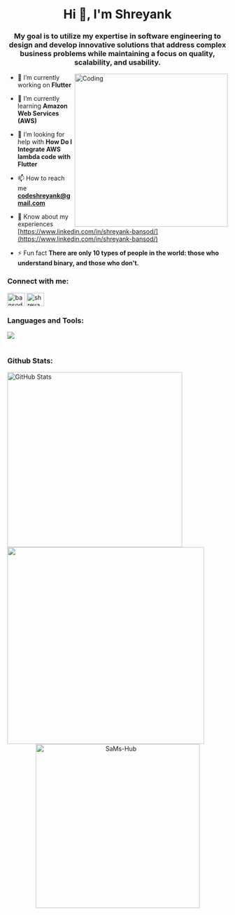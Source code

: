 <h1 align="center">Hi 👋, I'm Shreyank</h1>
<h3 align="center">My goal is to utilize my expertise in software engineering to design and develop innovative solutions that address complex business problems while maintaining a focus on quality, scalability, and usability.</h3>

<!--<a href="https://visitorbadge.io/status?path=https%3A%2F%2Fgithub.com%2Fbshreyank"><img src="https://api.visitorbadge.io/api/visitors?path=https%3A%2F%2Fgithub.com%2Fbshreyank&label=Visitors&labelColor=%2337d67a&countColor=%23ff8a65&labelStyle=upper" /></a>-->

<img align="right" alt="Coding" width="350" src="https://media.giphy.com/media/qgQUggAC3Pfv687qPC/giphy.gif">

- 🔭 I’m currently working on **Flutter**

- 🌱 I’m currently learning **Amazon Web Services (AWS)**

- 🤝 I’m looking for help with **How Do I Integrate AWS lambda code with Flutter**

- 📫 How to reach me **codeshreyank@gmail.com**

- 📄 Know about my experiences [https://www.linkedin.com/in/shreyank-bansod/](https://www.linkedin.com/in/shreyank-bansod/)

- ⚡ Fun fact **There are only 10 types of people in the world: those who understand binary, and those who don't.**

<h3 align="left">Connect with me:</h3>
<p align="left">
<a href="https://twitter.com/bansod_shreyank" target="blank"><img align="center" src="https://raw.githubusercontent.com/rahuldkjain/github-profile-readme-generator/master/src/images/icons/Social/twitter.svg" alt="bansod_shreyank" height="30" width="40" /></a>
<a href="https://linkedin.com/in/shreyank-bansod" target="blank"><img align="center" src="https://raw.githubusercontent.com/rahuldkjain/github-profile-readme-generator/master/src/images/icons/Social/linked-in-alt.svg" alt="shreyank-bansod" height="30" width="40" /></a>
</p>

<h3 align="left">Languages and Tools:</h3>
<div>
    <!-- Language -->
    <img src="https://skillicons.dev/icons?i=html,css,javascript,bootstrap,tailwind,react,vite,netlify,postman,vscode,anaconda,aws,java,cloudflare,dart,eclipse,express,figma,firebase,flask,flutter,git,github,heroku,laravel,linux,materialui,mongodb,mysql,nodejs,npm,ps,php,pycharm,py,sqlite,ubuntu,&perline=10" />
</div>

<br/>

<h3 align="left">Github Stats:</h3>

<div align="left">
<a href="https://github.com/bshreyank/">
 <img src="http://github-readme-streak-stats.herokuapp.com/?user=bshreyank&&theme=github-dark-blue&background=130F40&text=D3D3D3&ring=7A7ADB&sideNums=FFFFFF" width="400" alt="GitHub Stats" />
  <img src="https://github-readme-stats.vercel.app/api?username=bshreyank&include_all_commits=true&count_private=true&show_icons=true&line_height=20&title_color=7A7ADB&icon_color=2234AE&text_color=D3D3D3&bg_color=0,000000,130F40" width="450"/>
    <br />
  <center><img src="https://github-readme-stats.vercel.app/api/top-langs?username=bshreyank&show_icons=true&locale=en&layout=compact&line_height=20&title_color=7A7ADB&icon_color=2234AE&text_color=D3D3D3&bg_color=0,000000,130F40" width="375"  alt="SaMs-Hub"/></center>
</a>
</div>

<!--
<p><img align="left" src="https://github-readme-stats.vercel.app/api/top-langs?username=bshreyank&show_icons=true&theme=radical&locale=en&layout=compact" alt="bshreyank" /></p>
<p>&nbsp;<img align="center" src="https://github-readme-stats.vercel.app/api?username=bshreyank&show_icons=true&theme=radical&locale=en" alt="bshreyank" /></p> 
<p><img align="center" src="https://github-readme-streak-stats.herokuapp.com/?user=bshreyank&theme=dark" alt="bshreyank" /></p>
-->

<!-- ![Visitor Count](https://profile-counter.glitch.me/{bshreyank}/count.svg -->

